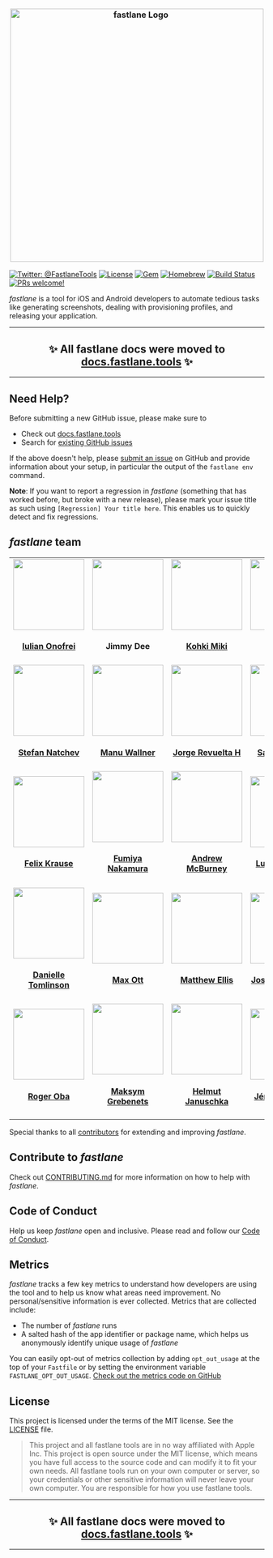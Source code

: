 <h3 align="center">
  <a href="https://github.com/fastlane/fastlane/blob/master/fastlane/assets/fastlane_text.png">
  <img src="https://github.com/fastlane/fastlane/blob/master/fastlane/assets/fastlane_text.png?raw=true" alt="fastlane Logo" width="500">
  </a>
</h3>

[![Twitter: @FastlaneTools](https://img.shields.io/badge/contact-@FastlaneTools-blue.svg?style=flat)](https://twitter.com/FastlaneTools)
[![License](https://img.shields.io/badge/license-MIT-green.svg?style=flat)](https://github.com/fastlane/fastlane/blob/master/LICENSE)
[![Gem](https://img.shields.io/gem/v/fastlane.svg?style=flat)](https://rubygems.org/gems/fastlane)
[![Homebrew](https://img.shields.io/badge/dynamic/json.svg?url=https://formulae.brew.sh/api/formula/fastlane.json&query=$.versions.stable&label=homebrew)](https://formulae.brew.sh/formula/fastlane)
[![Build Status](https://img.shields.io/circleci/project/github/fastlane/fastlane/master.svg)](https://circleci.com/gh/fastlane/fastlane)
[![PRs welcome!](https://img.shields.io/badge/PRs-welcome-brightgreen.svg)](https://github.com/fastlane/fastlane/blob/master/CONTRIBUTING.md)

_fastlane_ is a tool for iOS and Android developers to automate tedious tasks like generating screenshots, dealing with provisioning profiles, and releasing your application.

<hr />
<h2 align="center">
  ✨ All fastlane docs were moved to <a href="https://docs.fastlane.tools/">docs.fastlane.tools</a> ✨
</h2>
<hr />

## Need Help?

Before submitting a new GitHub issue, please make sure to

- Check out [docs.fastlane.tools](https://docs.fastlane.tools)
- Search for [existing GitHub issues](https://github.com/fastlane/fastlane/issues)

If the above doesn't help, please [submit an issue](https://github.com/fastlane/fastlane/issues) on GitHub and provide information about your setup, in particular the output of the `fastlane env` command.

**Note**: If you want to report a regression in _fastlane_ (something that has worked before, but broke with a new release), please mark your issue title as such using `[Regression] Your title here`. This enables us to quickly detect and fix regressions.

## _fastlane_ team

<!-- This table is regenerated and resorted on each release -->
<table id='team'>
<tr>
<td id='iulian-onofrei'>
<a href='https://github.com/revolter'>
<img src='https://github.com/revolter.png' width='140px;'>
</a>
<h4 align='center'><a href='https://twitter.com/Revolt666'>Iulian Onofrei</a></h4>
</td>
<td id='jimmy-dee'>
<a href='https://github.com/jdee'>
<img src='https://github.com/jdee.png' width='140px;'>
</a>
<h4 align='center'>Jimmy Dee</h4>
</td>
<td id='kohki-miki'>
<a href='https://github.com/giginet'>
<img src='https://github.com/giginet.png' width='140px;'>
</a>
<h4 align='center'><a href='https://twitter.com/giginet'>Kohki Miki</a></h4>
</td>
<td id='josh-holtz'>
<a href='https://github.com/joshdholtz'>
<img src='https://github.com/joshdholtz.png' width='140px;'>
</a>
<h4 align='center'><a href='https://twitter.com/joshdholtz'>Josh Holtz</a></h4>
</td>
<td id='aaron-brager'>
<a href='https://github.com/getaaron'>
<img src='https://github.com/getaaron.png' width='140px;'>
</a>
<h4 align='center'><a href='https://twitter.com/getaaron'>Aaron Brager</a></h4>
</td>
</tr>
<tr>
<td id='stefan-natchev'>
<a href='https://github.com/snatchev'>
<img src='https://github.com/snatchev.png' width='140px;'>
</a>
<h4 align='center'><a href='https://twitter.com/snatchev'>Stefan Natchev</a></h4>
</td>
<td id='manu-wallner'>
<a href='https://github.com/milch'>
<img src='https://github.com/milch.png' width='140px;'>
</a>
<h4 align='center'><a href='https://twitter.com/acrooow'>Manu Wallner</a></h4>
</td>
<td id='jorge-revuelta-h'>
<a href='https://github.com/minuscorp'>
<img src='https://github.com/minuscorp.png' width='140px;'>
</a>
<h4 align='center'><a href='https://twitter.com/minuscorp'>Jorge Revuelta H</a></h4>
</td>
<td id='satoshi-namai'>
<a href='https://github.com/ainame'>
<img src='https://github.com/ainame.png' width='140px;'>
</a>
<h4 align='center'><a href='https://twitter.com/ainame'>Satoshi Namai</a></h4>
</td>
<td id='jan-piotrowski'>
<a href='https://github.com/janpio'>
<img src='https://github.com/janpio.png' width='140px;'>
</a>
<h4 align='center'><a href='https://twitter.com/Sujan'>Jan Piotrowski</a></h4>
</td>
</tr>
<tr>
<td id='felix-krause'>
<a href='https://github.com/KrauseFx'>
<img src='https://github.com/KrauseFx.png' width='140px;'>
</a>
<h4 align='center'><a href='https://twitter.com/KrauseFx'>Felix Krause</a></h4>
</td>
<td id='fumiya-nakamura'>
<a href='https://github.com/nafu'>
<img src='https://github.com/nafu.png' width='140px;'>
</a>
<h4 align='center'><a href='https://twitter.com/nafu003'>Fumiya Nakamura</a></h4>
</td>
<td id='andrew-mcburney'>
<a href='https://github.com/armcburney'>
<img src='https://github.com/armcburney.png' width='140px;'>
</a>
<h4 align='center'><a href='https://twitter.com/armcburney'>Andrew McBurney</a></h4>
</td>
<td id='luka-mirosevic'>
<a href='https://github.com/lmirosevic'>
<img src='https://github.com/lmirosevic.png' width='140px;'>
</a>
<h4 align='center'><a href='https://twitter.com/lmirosevic'>Luka Mirosevic</a></h4>
</td>
<td id='olivier-halligon'>
<a href='https://github.com/AliSoftware'>
<img src='https://github.com/AliSoftware.png' width='140px;'>
</a>
<h4 align='center'><a href='https://twitter.com/aligatr'>Olivier Halligon</a></h4>
</td>
</tr>
<tr>
<td id='danielle-tomlinson'>
<a href='https://github.com/endocrimes'>
<img src='https://github.com/endocrimes.png' width='140px;'>
</a>
<h4 align='center'><a href='https://twitter.com/endocrimes'>Danielle Tomlinson</a></h4>
</td>
<td id='max-ott'>
<a href='https://github.com/max-ott'>
<img src='https://github.com/max-ott.png' width='140px;'>
</a>
<h4 align='center'><a href='https://twitter.com/ott_max'>Max Ott</a></h4>
</td>
<td id='matthew-ellis'>
<a href='https://github.com/matthewellis'>
<img src='https://github.com/matthewellis.png' width='140px;'>
</a>
<h4 align='center'><a href='https://twitter.com/mellis1995'>Matthew Ellis</a></h4>
</td>
<td id='joshua-liebowitz'>
<a href='https://github.com/taquitos'>
<img src='https://github.com/taquitos.png' width='140px;'>
</a>
<h4 align='center'><a href='https://twitter.com/taquitos'>Joshua Liebowitz</a></h4>
</td>
<td id='daniel-jankowski'>
<a href='https://github.com/mollyIV'>
<img src='https://github.com/mollyIV.png' width='140px;'>
</a>
<h4 align='center'><a href='https://twitter.com/mollyIV'>Daniel Jankowski</a></h4>
</td>
</tr>
<tr>
<td id='roger-oba'>
<a href='https://github.com/rogerluan'>
<img src='https://github.com/rogerluan.png' width='140px;'>
</a>
<h4 align='center'><a href='https://twitter.com/rogerluan_'>Roger Oba</a></h4>
</td>
<td id='maksym-grebenets'>
<a href='https://github.com/mgrebenets'>
<img src='https://github.com/mgrebenets.png' width='140px;'>
</a>
<h4 align='center'><a href='https://twitter.com/mgrebenets'>Maksym Grebenets</a></h4>
</td>
<td id='helmut-januschka'>
<a href='https://github.com/hjanuschka'>
<img src='https://github.com/hjanuschka.png' width='140px;'>
</a>
<h4 align='center'><a href='https://twitter.com/hjanuschka'>Helmut Januschka</a></h4>
</td>
<td id='jérôme-lacoste'>
<a href='https://github.com/lacostej'>
<img src='https://github.com/lacostej.png' width='140px;'>
</a>
<h4 align='center'><a href='https://twitter.com/lacostej'>Jérôme Lacoste</a></h4>
</td>
</table>

Special thanks to all [contributors](https://github.com/fastlane/fastlane/graphs/contributors) for extending and improving _fastlane_.

## Contribute to _fastlane_

Check out [CONTRIBUTING.md](CONTRIBUTING.md) for more information on how to help with _fastlane_.

## Code of Conduct

Help us keep _fastlane_ open and inclusive. Please read and follow our [Code of Conduct](https://github.com/fastlane/fastlane/blob/master/CODE_OF_CONDUCT.md).

## Metrics

_fastlane_ tracks a few key metrics to understand how developers are using the tool and to help us know what areas need improvement. No personal/sensitive information is ever collected. Metrics that are collected include:

* The number of _fastlane_ runs
* A salted hash of the app identifier or package name, which helps us anonymously identify unique usage of _fastlane_

You can easily opt-out of metrics collection by adding `opt_out_usage` at the top of your `Fastfile` or by setting the environment variable `FASTLANE_OPT_OUT_USAGE`. [Check out the metrics code on GitHub](https://github.com/fastlane/fastlane/tree/master/fastlane_core/lib/fastlane_core/analytics)

## License

This project is licensed under the terms of the MIT license. See the [LICENSE](LICENSE) file.

> This project and all fastlane tools are in no way affiliated with Apple Inc. This project is open source under the MIT license, which means you have full access to the source code and can modify it to fit your own needs. All fastlane tools run on your own computer or server, so your credentials or other sensitive information will never leave your own computer. You are responsible for how you use fastlane tools.

<hr />
<h2 align="center">
  ✨ All fastlane docs were moved to <a href="https://docs.fastlane.tools/">docs.fastlane.tools</a> ✨
</h2>
<hr />
